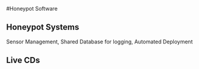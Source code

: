 #Honeypot Software 

## Honeypot Systems
Sensor Management, Shared Database for logging, Automated Deployment 

## Live CDs
